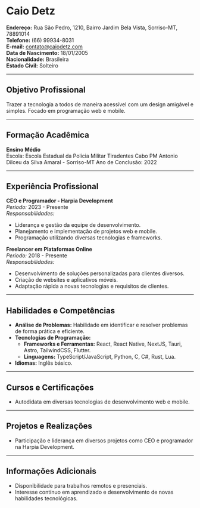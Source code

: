 # Caio Detz

**Endereço:** Rua São Pedro, 1210, Bairro Jardim Bela Vista, Sorriso-MT, 78891014  
**Telefone:** (66) 99934-8031  
**E-mail:** contato@caiodetz.com  
**Data de Nascimento:** 18/01/2005  
**Nacionalidade:** Brasileira  
**Estado Civil:** Solteiro  

---

## Objetivo Profissional

Trazer a tecnologia a todos de maneira acessível com um design amigável e simples. Focado em programação web e mobile.

---

## Formação Acadêmica

**Ensino Médio**  
Escola: Escola Estadual da Policia Militar Tiradentes Cabo PM Antonio Dilceu da Silva Amaral - Sorriso-MT
Ano de Conclusão: 2022

---

## Experiência Profissional

**CEO e Programador - Harpia Development**  
_Período:_ 2023 - Presente  
_Responsabilidades:_  
- Liderança e gestão da equipe de desenvolvimento.
- Planejamento e implementação de projetos web e mobile.
- Programação utilizando diversas tecnologias e frameworks.

**Freelancer em Plataformas Online**  
_Período:_ 2018 - Presente  
_Responsabilidades:_  
- Desenvolvimento de soluções personalizadas para clientes diversos.
- Criação de websites e aplicativos móveis.
- Adaptação rápida a novas tecnologias e requisitos de clientes.

---

## Habilidades e Competências

- **Análise de Problemas:** Habilidade em identificar e resolver problemas de forma prática e eficiente.
- **Tecnologias de Programação:**
  - **Frameworks e Ferramentas:** React, React Native, NextJS, Tauri, Astro, TailwindCSS, Flutter.
  - **Linguagens:** TypeScript/JavaScript, Python, C, C#, Rust, Lua.
- **Idiomas:** Inglês básico.

---

## Cursos e Certificações

- Autodidata em diversas tecnologias de desenvolvimento web e mobile.

---

## Projetos e Realizações

- Participação e liderança em diversos projetos como CEO e programador na Harpia Development.

---

## Informações Adicionais

- Disponibilidade para trabalhos remotos e presenciais.
- Interesse contínuo em aprendizado e desenvolvimento de novas habilidades tecnológicas.
